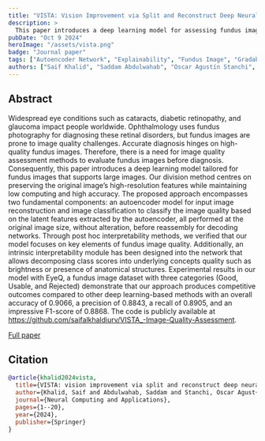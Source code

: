```yaml
---
title: "VISTA: Vision Improvement via Split and Reconstruct Deep Neural Network for Fundus Image Quality Assessment"
description: >
  This paper introduces a deep learning model for assessing fundus image quality, essential for diagnosing eye conditions like cataracts and diabetic retinopathy. The model preserves high resolution and includes an autoencoder for reconstruction and classification. Results on the EyeQ dataset show 90.66% accuracy, 88.43% precision, 89.05% recall, and an F1-score of 88.68%.
pubDate: "Oct 9 2024"
heroImage: "/assets/vista.png"
badge: "Journal paper"
tags: ["Autoencoder Network", "Explainability", "Fundus Image", "Gradability", "Interpretability", "Quality Assessment", "Retinal Image"]
authors: ["Saif Khalid", "Saddam Abdulwahab", "Oscar Agustín Stanchi", "Facundo Manuel Quiroga", "Franco Ronchetti", "Domenec Puig", "Hatem A. Rashwan"]
---
```


## Abstract

Widespread eye conditions such as cataracts, diabetic retinopathy, and glaucoma impact people worldwide. Ophthalmology uses fundus photography for diagnosing these retinal disorders, but fundus images are prone to image quality challenges. Accurate diagnosis hinges on high-quality fundus images. Therefore, there is a need for image quality assessment methods to evaluate fundus images before diagnosis. Consequently, this paper introduces a deep learning model tailored for fundus images that supports large images. Our division method centres on preserving the original image’s high-resolution features while maintaining low computing and high accuracy. The proposed approach encompasses two fundamental components: an autoencoder model for input image reconstruction and image classification to classify the image quality based on the latent features extracted by the autoencoder, all performed at the original image size, without alteration, before reassembly for decoding networks. Through post hoc interpretability methods, we verified that our model focuses on key elements of fundus image quality. Additionally, an intrinsic interpretability module has been designed into the network that allows decomposing class scores into underlying concepts quality such as brightness or presence of anatomical structures. Experimental results in our model with EyeQ, a fundus image dataset with three categories (Good, Usable, and Rejected) demonstrate that our approach produces competitive outcomes compared to other deep learning-based methods with an overall accuracy of 0.9066, a precision of 0.8843, a recall of 0.8905, and an impressive F1-score of 0.8868. The code is publicly available at https://github.com/saifalkhaldiurv/VISTA_-Image-Quality-Assessment.

<div class="mt-8">
    <a class="btn" href="https://link.springer.com/article/10.1007/s00521-024-10174-6" target="_blank"> Full paper</a>
</div>

## Citation

```bibtex
@article{khalid2024vista,
  title={VISTA: vision improvement via split and reconstruct deep neural network for fundus image quality assessment},
  author={Khalid, Saif and Abdulwahab, Saddam and Stanchi, Oscar Agust{\'\i}n and Quiroga, Facundo Manuel and Ronchetti, Franco and Puig, Domenec and Rashwan, Hatem A},
  journal={Neural Computing and Applications},
  pages={1--20},
  year={2024},
  publisher={Springer}
}
